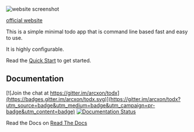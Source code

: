 ![website screenshot](http://i.imgur.com/2MZxbAM.png)

[official website](http://arcxon.github.io/todx)

This is a simple minimal todo app that is command line based fast and easy to use.

It is highly configurable.

Read the [Quick Start](http://todx.readthedocs.io/en/latest/quickstart.html) to get started.

## Documentation

[![Join the chat at https://gitter.im/arcxon/todx](https://badges.gitter.im/arcxon/todx.svg)](https://gitter.im/arcxon/todx?utm_source=badge&utm_medium=badge&utm_campaign=pr-badge&utm_content=badge)
[![Documentation Status](http://readthedocs.org/projects/todx/badge/?version=latest)](http://todx.readthedocs.io/en/latest/?badge=latest)

Read the Docs on [Read The Docs](http://todx.rtfd.io)
